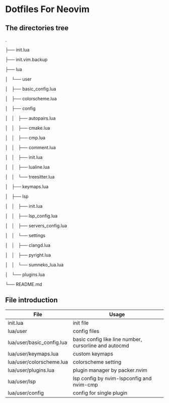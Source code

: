 # Dotfiles For Neovim

## The directories tree
.

├── init.lua

├── init.vim.backup

├── lua

│   └── user

│       ├── basic_config.lua

│       ├── colorscheme.lua

│       ├── config

│       │   ├── autopairs.lua

│       │   ├── cmake.lua

│       │   ├── cmp.lua

│       │   ├── comment.lua

│       │   ├── init.lua

│       │   ├── lualine.lua

│       │   └── treesitter.lua

│       ├── keymaps.lua

│       ├── lsp

│       │   ├── init.lua

│       │   ├── lsp_config.lua

│       │   ├── servers_config.lua

│       │   └── settings

│       │       ├── clangd.lua

│       │       ├── pyright.lua

│       │       └── sumneko_lua.lua

│       └── plugins.lua

└── README.md

## File introduction
|File|Usage|
|----|----|
|init.lua|init file|
|lua/user|config files|
|lua/user/basic_config.lua|basic config like line number, cursorline and autocmd|
|lua/user/keymaps.lua|custom keymaps|
|lua/user/colorscheme.lua|colorscheme setting|
|lua/user/plugins.lua|plugin manager by packer.nvim|
|lua/user/lsp|lsp config by nvim-lspconfig and nvim-cmp|
|lua/user/config|config for single plugin|
